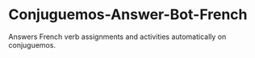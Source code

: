 # Conjuguemos-Answer-Bot-French
Answers French verb assignments and activities automatically on conjuguemos.
